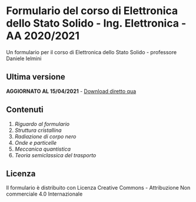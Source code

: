 # Formulario del corso di Elettronica dello Stato Solido - Ing. Elettronica - AA 2020/2021

Un formulario per il corso di Elettronica dello Stato Solido - professore Daniele Ielmini

## Ultima versione

**AGGIORNATO AL 15/04/2021** - [Download diretto qua](https://github.com/lorossi/formulario-stato-solido/raw/master/formulario-elettronica-dello-stato-solido.pdf)

## Contenuti

1. *Riguardo al formulario*
2. *Struttura cristallina*
3. *Radiazione di corpo nero*
4. *Onde e particelle*
5. *Meccanica quantistica*
6. *Teoria semiclassica del trasporto*

## Licenza

Il formulario è distribuito con Licenza Creative Commons - Attribuzione Non commerciale 4.0 Internazionale
